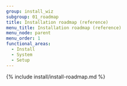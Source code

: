 ```yaml
---
group: install_wiz
subgroup: 01_roadmap
title: Installation roadmap (reference)
menu_title: Installation roadmap (reference)
menu_node: parent
menu_order: 1
functional_areas:
  - Install
  - System
  - Setup
---
```


{% include install/install-roadmap.md %}
